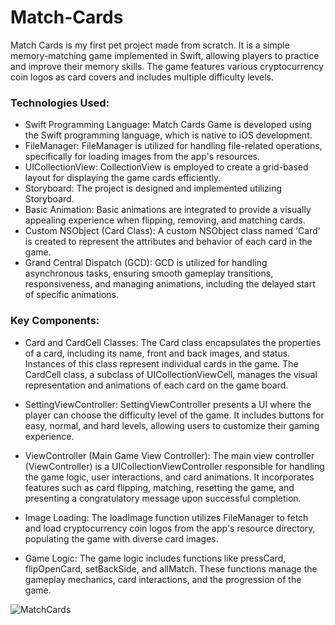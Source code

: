 # Match-Cards

Match Cards is my first pet project made from scratch. It is a simple memory-matching game implemented in Swift, allowing players to practice and improve their memory skills. The game features various cryptocurrency coin logos as card covers and includes multiple difficulty levels.

### Technologies Used:

- Swift Programming Language:
    Match Cards Game is developed using the Swift programming language, which is native to iOS development.
- FileManager:
    FileManager is utilized for handling file-related operations, specifically for loading images from the app's resources.
- UICollectionView:
    CollectionView is employed to create a grid-based layout for displaying the game cards efficiently.
- Storyboard:
    The project is designed and implemented utilizing Storyboard.
- Basic Animation:
    Basic animations are integrated to provide a visually appealing experience when flipping, removing, and matching cards.
- Custom NSObject (Card Class):
    A custom NSObject class named 'Card' is created to represent the attributes and behavior of each card in the game.
- Grand Central Dispatch (GCD):
    GCD is utilized for handling asynchronous tasks, ensuring smooth gameplay transitions, responsiveness, and managing animations, including the delayed start of specific animations.

### Key Components:

- Card and CardCell Classes:
    The Card class encapsulates the properties of a card, including its name, front and back images, and status. Instances of this class represent individual cards in the game.
    The CardCell class, a subclass of UICollectionViewCell, manages the visual representation and animations of each card on the game board.

- SettingViewController:
    SettingViewController presents a UI where the player can choose the difficulty level of the game. It includes buttons for easy, normal, and hard levels, allowing users to customize their gaming experience.

- ViewController (Main Game View Controller):
    The main view controller (ViewController) is a UICollectionViewController responsible for handling the game logic, user interactions, and card animations.
    It incorporates features such as card flipping, matching, resetting the game, and presenting a congratulatory message upon successful completion.

- Image Loading:
    The loadImage function utilizes FileManager to fetch and load cryptocurrency coin logos from the app's resource directory, populating the game with diverse card images.
    
- Game Logic:
    The game logic includes functions like pressCard, flipOpenCard, setBackSide, and allMatch. These functions manage the gameplay mechanics, card interactions, and the progression of the game.

![MatchCards](https://github.com/IliaRubenst/Match-Cards/assets/131949404/a52cfa9c-ccfe-42aa-a853-e851de19b980)


